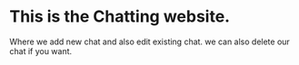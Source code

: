 # This is the Chatting website.
Where we add new chat and also edit existing chat.
we can also delete our chat if you want.
